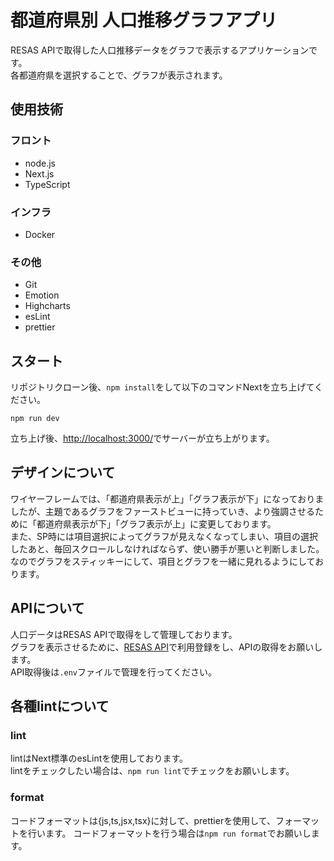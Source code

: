 # 都道府県別 人口推移グラフアプリ
RESAS APIで取得した人口推移データをグラフで表示するアプリケーションです。  
各都道府県を選択することで、グラフが表示されます。

## 使用技術
### フロント
- node.js
- Next.js
- TypeScript

### インフラ
- Docker

### その他
- Git
- Emotion
- Highcharts
- esLint
- prettier

## スタート
リポジトリクローン後、`npm install`をして以下のコマンドNextを立ち上げてください。
```
npm run dev
```
立ち上げ後、[http://localhost:3000/](http://localhost:3000/)でサーバーが立ち上がります。

## デザインについて
ワイヤーフレームでは、「都道府県表示が上」「グラフ表示が下」になっておりましたが、主題であるグラフをファーストビューに持っていき、より強調させるために「都道府県表示が下」「グラフ表示が上」に変更しております。  
また、SP時には項目選択によってグラフが見えなくなってしまい、項目の選択したあと、毎回スクロールしなければならず、使い勝手が悪いと判断しました。  
なのでグラフをスティッキーにして、項目とグラフを一緒に見れるようにしております。

## APIについて
人口データはRESAS APIで取得をして管理しております。  
グラフを表示させるために、[RESAS API](https://opendata.resas-portal.go.jp/)で利用登録をし、APIの取得をお願いします。  
API取得後は`.env`ファイルで管理を行ってください。

## 各種lintについて
### lint
lintはNext標準のesLintを使用しております。  
lintをチェックしたい場合は、`npm run lint`でチェックをお願いします。

### format
コードフォーマットは{js,ts,jsx,tsx}に対して、prettierを使用して、フォーマットを行います。
コードフォーマットを行う場合は`npm run format`でお願いします。
